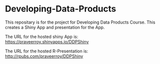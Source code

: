 # Developing-Data-Products
This repositary is for the project for Developing Data Products Course. This creates a Shiny App and presentation for the App.

The URL for the hosted shiny App is: https://praveerroy.shinyapps.io/DDPShiny


The URL for the hosted R-Presentation is: http://rpubs.com/praveerroy/DDPShiny

